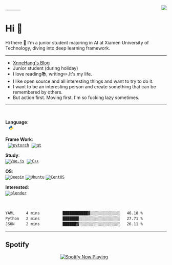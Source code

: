 <a href="https://github.com/MrXnneHang">   
  <img align="right" src="http://github-readme-streak-stats.herokuapp.com?user=MrXnneHang&mode=weekly" />          
</a>

  
# Hi 👋
Hi there 👋 I'm a junior student majoring in AI at Xiamen University of Technology, diving into deep learning framework.               

---

- [XnneHang's Blog](https://xnnehang.top/about)  
- Junior student (during holiday)      
- I love reading📚, writing✏️.It's my life.    
- I like open source and all interesting things and want to try to do it.      
- I want to be an interesting person and create something that can be remembered by others.  
- But action first. Moving first. I'm so fucking lazy sometimes.  

---

<div align="left">  
  
  **Language**:<br>  
  <a href="https://www.python.org/" target="_blank"><code><img height="20" src="https://raw.githubusercontent.com/github/explore/80688e429a7d4ef2fca1e82350fe8e3517d3494d/topics/python/python.png" alt="python" /></code></a>  
  
  **Frame Work**:<br>  
  <a href="https://pytorch.org/" target="_blank"><code><img height="20" src="https://raw.githubusercontent.com/pytorch/pytorch/master/docs/source/_static/img/pytorch-logo-dark.png" alt="pytorch" /></code></a>  
  <a href="https://www.qt.io/" target="_blank"><code><img height="20" src="https://upload.wikimedia.org/wikipedia/commons/0/0b/Qt_logo_2016.svg" alt="qt" /></code></a>    
  
  **Study**:<br>
  <a href="https://vuejs.org/" target="_blank"><code><img height="20" src="https://upload.wikimedia.org/wikipedia/commons/9/95/Vue.js_Logo_2.svg" alt="Vue.js" /></code></a>  
  <a href="https://isocpp.org/" target="_blank"><code><img height="20" src="https://upload.wikimedia.org/wikipedia/commons/1/18/ISO_C%2B%2B_Logo.svg" alt="C++" /></code></a>  

  **OS**:<br>
  <a href="https://www.deepin.org/en/" target="_blank"><code><img height="20" src="https://upload.wikimedia.org/wikipedia/commons/f/f5/Deepin_logo.svg" alt="Deepin" /></code></a>
  <a href="https://ubuntu.com/" target="_blank"><code><img height="20" src="https://upload.wikimedia.org/wikipedia/commons/a/ab/Logo-ubuntu_cof-orange-hex.svg" alt="Ubuntu" /></code></a>
  <a href="https://www.centos.org/" target="_blank"><code><img height="20" src="https://www.svgrepo.com/show/349314/centos.svg" alt="CentOS" /></code></a>

  **Interested**:<br>
  <a href="https://www.blender.org/" target="_blank"><code><img height="20" src="https://simpleicons.org/icons/blender.svg" alt="blender" /></code></a>    


<div align="left">  

<!--START_SECTION:waka-->

```txt
YAML     4 mins          ███████████▓░░░░░░░░░░░░░   46.18 %
Python   2 mins          ███████░░░░░░░░░░░░░░░░░░   27.71 %
JSON     2 mins          ██████▓░░░░░░░░░░░░░░░░░░   26.11 %
```

<!--END_SECTION:waka-->

---

## Spotify  

<p align="center">
  <a href="https://open.spotify.com/user/315wgpybdi5ixaz3zlcnjmtcflyy" target="_blank"><img src="https://xnne-spotify-playing.vercel.app/api/spotify?background_color=42f5b011&border_color=00000000" alt="Spotify Now Playing" width="450"/></a>    
</p>  





